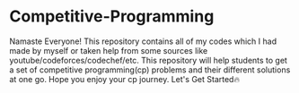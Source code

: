 # Competitive-Programming
Namaste Everyone! This repository contains all of my codes which I had made by myself or taken help from some sources like youtube/codeforces/codechef/etc. This repository will help students to get a set of competitive programming(cp) problems and their different solutions at one go. Hope you enjoy your cp journey. Let's Get Started🔥
